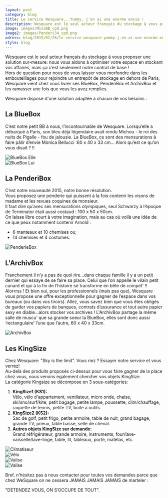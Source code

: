 ```yaml
---
layout: post
category: blog
title: Le service Wesquare...Yummy, j'en ai une enorme envie !
description: Wesquare est le seul acteur français du stockage à vous proposer une solution sur-mesure nous vous aidons à optimiser votre espace en stockant vos affaires, mais ça c’est seulement notre contrat de base...
image: images/MissBB_cpd.png
image2: images/Penderi34_cpd.png
adress: blog/2015/02/26/le-service-wesquare-yummy-j-en-ai-une-enorme-envie.html
style: blog
---
```


<p>Wesquare est le seul acteur français du stockage à vous proposer une solution sur-mesure: nous vous aidons à optimiser votre espace en stockant vos affaires, mais ça c’est seulement notre contrat de base !
<br>Hors de question pour nous de vous laisser vous morfondre dans les embouteillages pour rejoindre un entrepôt de stockage en dehors de Paris, Wesquare vient chez vous livrer ses BlueBox, PenderiBox et ArchivBox et les ramasser une fois que vous les avez remplies.</p>
<p>Wesquare dispose d'une solution adaptée à chacun de vos besoins :</p>

<h2>La BlueBox</h2>
<p>C’est notre petit BB à nous, l’incontournable de Wesquare.
Lorsqu’elle a débarqué à Paris, son bleu déjà légendaire avait rendu Michou - le roi des nuits de Pigalle - fou de jalousie.
La BlueBox, ce sont des mensurations à faire pâlir d’envie Monica Bellucci :60 x 40 x 33 cm… Alors qu’est ce qu’on vous disait ? !!</p>


<div class="row">
<div class="col-md-6">
<div class="thumbnail">
  <img src="../../../../images/MissBB_cpd.png" class="img-responsive" alt="BlueBox Elle">
</div>
</div>
<div class="col-md-6">
<div class="thumbnail">
  <img src="../../../../images/MisterBB_cpd.png" class="img-responsive" alt="BlueBox Lui">
</div>
</div>
</div>

<h2>La PenderiBox</h2>
<p>C’est notre nouveauté 2015, notre bonne résolution.
<br>Vous proposez une penderie qui puissent à la fois contenir les visons de madame et les revues coquines de monsieur.
<br>Il faut dire qu’avec ses mensurations olympiques, seul Schwarzy à l’époque de Terminator était aussi costaud : 100 x 50 x 50cm.
<br>On laisse libre court à votre imagination, mais au cas où voilà une idée de ce que peux notamment contenir Arnold : </p>
<ul>
<li> 6 manteaux et 10 chemises ou;</li>
<li> 14 chemises et 4 costumes.</li>
</ul>

<div class="row">
<div class="col-md-6">
<div class="thumbnail">
  <img src="../../../../images/Penderie_cpd.png" class="img-responsive" alt="PenderieBox">
</div>
</div>
</div>


<h2>L'ArchivBox</h2>

<p>Franchement il n’y a pas de quoi rire…dans chaque famille il y a un petit dernier qui essaye de se faire sa place. Celui que l’on appelle le vilain petit canard et qui à la fin de l’histoire se transforme en bête de compet’ !! Alorrrss ! 
Et bien oui, pour les professionnels (mais pas que), Wesquare vous propose une offre exceptionnelle pour gagner de l’espace dans vos bureaux (ou dans vos tiroirs).
Allez, vous savez bien que vous êtes obligés de garder vos papiers de banques, contrats d’assurance et tout autre papier sexy en diable…alors stocker vos archives ! 
L'ArchivBox partage la même salle de muscu’ que sa grande soeur la BlueBox, elles sont donc aussi ‘rectangulaire’ l’une que l’autre, 60 x 40 x 33cm.</p>

<div class="row">
<div class="col-md-6">
<div class="thumbnail">
  <img src="../../../../images/Arch_cpd.png" class="img-responsive" alt="ArchivBox">
</div>
</div>
</div>

<h2>Les KingSize</h2>

<p>Chez Wesquare: "Sky is the limit". Vous riez ? Essayer notre service et vous verrez! 
<br>Au-delà des produits proposés ci-dessus pour vous faire gagner de la place chez vous, nous venons également chercher vos objets KingSize.
<br>La catégorie Kingsize se décompose en 3 sous-catégories:
<ol>
	<li><b>KingSize1 (KS1):</b>
	<br>Vélo, vélo d'appartement, ventilateur, micro onde, chaise, ski/sno/surf/kite, petit bagage, petite lampe, poussette, clim/chauffage, raquette de tennis, petite TV, boite a outils.</li>
	<li><b>KingSize2 (KS2):</b>
	<br>Sac de golf, petit frigo, petite armoire, table de nuit, grand bagage, grande TV, pneux, table basse, selle de cheval.</li>
	<li><b>Autres objets KingSize sur demande:</b>
    <br>Grand réfrigérateur, grande armoire, instruments, four/lave-vaisselle/lave-linge, table, lit, tableaux, porte, matelas, etc.</li>
</ol>
      
<div class="row">
<div class="col-md-6">
<div class="thumbnail">
  <img src="../../../../images/Clim_cpd.png" class="img-responsive" alt="Climatiseur">
</div>
</div>
<div class="col-md-6">
<div class="thumbnail">
  <img src="../../../../images/Velo_cpd.png" class="img-responsive" alt="Vélo">
</div>
</div>
</div>
<div class="row">
<div class="col-md-6">
<div class="thumbnail">
  <img src="../../../../images/Val_cpd.png" class="img-responsive" alt="Valise">
</div>
</div>
<div class="col-md-6">
<div class="thumbnail">
  <img src="../../../../images/VeloAppart_cpd.png" class="img-responsive" alt="Valise">
</div>
</div>
</div>




Bref, n’hésitez pas à nous contacter pour toutes vos demandes parce que chez WeSquare on ne cessera JAMAIS JAMAIS JAMAIS de marteler :

"DETENDEZ VOUS, ON S’OCCUPE DE TOUT".
